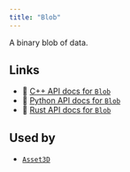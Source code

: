 ```yaml
---
title: "Blob"
---
```


A binary blob of data.


## Links
 * 🌊 [C++ API docs for `Blob`](https://ref.rerun.io/docs/cpp/stable/structrerun_1_1components_1_1Blob.html?speculative-link)
 * 🐍 [Python API docs for `Blob`](https://ref.rerun.io/docs/python/stable/common/components#rerun.components.Blob)
 * 🦀 [Rust API docs for `Blob`](https://docs.rs/rerun/latest/rerun/components/struct.Blob.html)


## Used by

* [`Asset3D`](../archetypes/asset3d.md)
